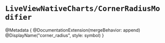 # ``LiveViewNativeCharts/CornerRadiusModifier``

@Metadata {
    @DocumentationExtension(mergeBehavior: append)
    @DisplayName("corner_radius", style: symbol)
}
